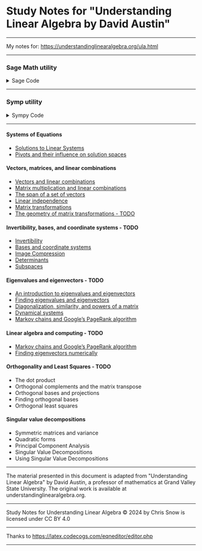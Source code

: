# Study Notes for "Understanding Linear Algebra by David Austin"

----

My notes for: https://understandinglinearalgebra.org/ula.html

----

### Sage Math utility

<details>
 <summary>Sage Code</summary>

```python
def my_solve(augmented_matrix):
    
    A = augmented_matrix[:, :-1]
    Y = augmented_matrix[:, -1]
    
    m, n = A.dimensions()
    p, q = Y.dimensions()
    if m!=p:
        raise RuntimeError("The matrices have different numbers of rows")
    X = vector([var("x_{}".format(i)) for i in [1..n]])
    
    sols = []
    for j in range(q):
        system = [A[i]*X==Y[i,j] for i in range(m)]
        sols += solve(system, *X)
    return sols

def solution_details(augmented_matrix):
    '''
    - If every column of the coefficient matrix contains a pivot position, 
      then the system has a unique solution.
    - If there is a column in the coefficient matrix that contains no pivot position, 
      then the system has infinitely many solutions.
    - Columns that contain a pivot position correspond to basic variables
      Columns that do not contain a pivot position correspond to free variables.
    '''
    
    try:
        num_coeff_cols = augmented_matrix.subdivisions()[1][0]
        if not num_coeff_cols > 0:
            raise ValueError("Subdivided augmented matrix required1.")
    except (AttributeError, IndexError):
        raise ValueError("Subdivided augmented matrix required.")
        
    pivots = augmented_matrix.pivots()
    const_col = num_coeff_cols + 1
    
    print("##############################", end="\n\n")
    print(augmented_matrix, end="\n\n")
    print(augmented_matrix.rref(), end="\n\n")
    # print("pivots: ", pivots, end="\n\n")
    
    # zero base const col
    if (const_col - 1) in pivots:
        print('No Solution (Inconsistent - const col has pivot)')
    else:
        if (len(pivots)) == num_coeff_cols:
            print("Unique Solution (pivot position in each col)")
        elif len(pivots) < num_coeff_cols:
            print('Infinitely Many Solutions (>= 1 coeff col with no pivots)')
            
    print("Columns that:")
    print(" - contain a pivot position correspond to basic variables")
    print(" - do not contain a pivot position correspond to free variables")
    print("Solution: ", my_solve(augmented_matrix), end="\n\n")

# Examples

M = matrix(QQ, 3, [1,2,3,0,1,2,0,0,1])
v = vector(QQ, [4,3,2])
Maug = M.augment(v, subdivide=True)
solution_details(Maug)

# ##############################

# [1 2 3|4]
# [0 1 2|3]
# [0 0 1|2]

# [ 1  0  0| 0]
# [ 0  1  0|-1]
# [ 0  0  1| 2]

# Unique Solution (pivot position in each col)
# Columns that:
#  - contain a pivot position correspond to basic variables
#  - do not contain a pivot position correspond to free variables
# Solution:  [[x_1 == 0, x_2 == -1, x_3 == 2]]

# ##############################

M = matrix(QQ, 2, [1,1,2,2])
v = vector(QQ, [4,8])
Maug = M.augment(v, subdivide=True)
solution_details(Maug)

# ##############################

# [1 1|4]
# [2 2|8]

# [1 1|4]
# [0 0|0]

# Infinitely Many Solutions (>= 1 coeff col with no pivots)
# Columns that:
#  - contain a pivot position correspond to basic variables
#  - do not contain a pivot position correspond to free variables
# Solution:  [[x_1 == -r1 + 4, x_2 == r1]]

# ##############################

M = matrix(QQ, 3, [1,2,3,0,1,2,0,0,0])
v = vector(QQ, [4,3,1])
Maug = M.augment(v, subdivide=True)
solution_details(Maug)

# ##############################

# [1 2 3|4]
# [0 1 2|3]
# [0 0 0|1]

# [ 1  0 -1| 0]
# [ 0  1  2| 0]
# [ 0  0  0| 1]

# No Solution (Inconsistent - const col has pivot)
# Columns that:
#  - contain a pivot position correspond to basic variables
#  - do not contain a pivot position correspond to free variables
# Solution:  []

# ##############################
```

</details>

----

### Symp utility

<details>
 <summary>Sympy Code</summary>

```python
from sympy import symbols, Eq, solve, Matrix, pprint

x, y, z = symbols('x y z')

def has_solution(augmented_matrix):
    # Get the number of variables
    num_variables = augmented_matrix.shape[1] - 1
    
    # Generate symbols for variables
    variables = symbols('x:' + str(num_variables))
    
    # Extract coefficients and constants from the augmented matrix
    coefficients = augmented_matrix[:, :-1]
    constants = augmented_matrix[:, -1]

    # Create equations from the coefficients and constants
    equations = []
    for i in range(len(constants)):
        equation = Eq(sum(coefficients[i, j] * variables[j] for j in range(num_variables)), constants[i])
        equations.append(equation)

    # Solve the equations
    solution = solve(equations, variables, dict=True)
    return solution

def solution_details(augmented_matrix):
    '''
    - If every column of the coefficient matrix contains a pivot position, 
      then the system has a unique solution.
    - If there is a column in the coefficient matrix that contains no pivot position, 
      then the system has infinitely many solutions.
    - Columns that contain a pivot position correspond to basic variables
      Columns that do not contain a pivot position correspond to free variables.
    '''
    
    coeff_matrix = augmented_matrix[:, :-1]  # Extracting only the coefficient matrix
    const_matrix = augmented_matrix[:, -1:]
    
    pivot_columns = coeff_matrix.rref()[1]
    coeff_num_cols = coeff_matrix.shape[0]
    
    # useful to check if rightmost col has a pivot
    aug_pivot_columns = augmented_matrix.rref()[1]
    last_column_index = augmented_matrix.shape[1] - 1
    last_column_is_pivot = last_column_index in aug_pivot_columns

    # columns with a pivot
    basic_variable_columns = list(pivot_columns)
    
    # columns without a pivot
    free_variable_columns = list(set(range(coeff_num_cols)) - set(pivot_columns))
 
    solution = has_solution(augmented_matrix)
    
    response = ""
    
    if not solution:
        response = 'No Solution.\n'
    elif len(pivot_columns) == coeff_num_cols:
        response = 'Unique Solution (pivot position in each col):\n'
    elif len(pivot_columns) < coeff_num_cols:
        response = 'Infinitely Many Solutions (>= 1 coeff col with no pivots):\n'
    
    if last_column_is_pivot:
        response += '  Inconsistent - rightmost column has pivot\n'
    
    return response + (
        f'  Basic Variable Columns: {basic_variable_columns} (pivot cols)\n'
        f'  Free Variable Columns: {free_variable_columns} (cols without pivots)\n'
        f'  Solution: {solution}\n'
    )

# Test matrices
A = Matrix([
    [1, 2, 3, 4],
    [0, 1, 2, 3],
    [0, 0, 1, 2]
])

B = Matrix([
    [1, 2, 3, 4],
    [0, 1, 2, 3],
    [0, 0, 0, 1]
])

C = Matrix([
    [1, 2, -3, 4],
    [2, 4, -6, 8],
    [3, 6, -9, 12]  # All entries in the last column are 0
])

print("Matrix A:", solution_details(A))
pprint(A.rref()[0])
print()

print("Matrix B:", solution_details(B))
pprint(B.rref()[0])
print()

print("Matrix C:", solution_details(C))
pprint(C.rref()[0])
print()


# Matrix A: Unique Solution (pivot position in each col):
#   Basic Variable Columns: [0, 1, 2] (pivot cols)
#   Free Variable Columns: [] (cols without pivots)
#   Solution: [{x: 0, y: -1, z: 2}]

# ⎡1  0  0  0 ⎤
# ⎢           ⎥
# ⎢0  1  0  -1⎥
# ⎢           ⎥
# ⎣0  0  1  2 ⎦

# Matrix B: No Solution.
#   Inconsistent - rightmost column has pivot
#   Basic Variable Columns: [0, 1] (pivot cols)
#   Free Variable Columns: [2] (cols without pivots)
#   Solution: []

# ⎡1  0  -1  0⎤
# ⎢           ⎥
# ⎢0  1  2   0⎥
# ⎢           ⎥
# ⎣0  0  0   1⎦

# Matrix C: Infinitely Many Solutions (>= 1 coeff col with no pivots):
#   Basic Variable Columns: [0] (pivot cols)
#   Free Variable Columns: [1, 2] (cols without pivots)
#   Solution: [{x: -2*y + 3*z + 4}]

# ⎡1  2  -3  4⎤
# ⎢           ⎥
# ⎢0  0  0   0⎥
# ⎢           ⎥
# ⎣0  0  0   0⎦
```
</details>

---

#### Systems of Equations
 - [Solutions to Linear Systems](./pages/01_systems_of_equations_solutions_to_linear_systems.md)
 - [Pivots and their influence on solution spaces](./pages/01_systems_of_equations_pivots.md)

#### Vectors, matrices, and linear combinations
 - [Vectors and linear combinations](./pages/2.1_vectors_and_linear_combinations.md)
 - [Matrix multiplication and linear combinations](./pages/2.2_matrix_multiplication_and_linear_combinations.md)
 - [The span of a set of vectors](./pages/2.3_the_span_of_a_set_of_vectors.md)
 - [Linear independence](./pages/2.4_linear_independence.md)
 - [Matrix transformations](./pages/2.5_matrix_transformations.md)
 - [The geometry of matrix transformations - TODO]()

#### Invertibility, bases, and coordinate systems - TODO
 - [Invertibility]()
 - [Bases and coordinate systems]()
 - [Image Compression]()
 - [Determinants]()
 - [Subspaces]()

#### Eigenvalues and eigenvectors - TODO
 - [An introduction to eigenvalues and eigenvectors]()
 - [Finding eigenvalues and eigenvectors]()
 - [Diagonalization, similarity, and powers of a matrix]()
 - [Dynamical systems]()
 - [Markov chains and Google’s PageRank algorithm]()

#### Linear algebra and computing - TODO
 - [Markov chains and Google’s PageRank algorithm]()
 - [Finding eigenvectors numerically]()

#### Orthogonality and Least Squares - TODO
 - The dot product
 - Orthogonal complements and the matrix transpose
 - Orthogonal bases and projections
 - Finding orthogonal bases
 - Orthogonal least squares

#### Singular value decompositions
 - Symmetric matrices and variance
 - Quadratic forms
 - Principal Component Analysis
 - Singular Value Decompositions
 - Using Singular Value Decompositions

---

The material presented in this document is adapted from "Understanding Linear Algebra" by David Austin, a professor of mathematics at Grand Valley State University. The original work is available at understandinglinearalgebra.org.

---

Study Notes for Understanding Linear Algebra © 2024 by Chris Snow is licensed under CC BY 4.0 

---

Thanks to https://latex.codecogs.com/eqneditor/editor.php

---
